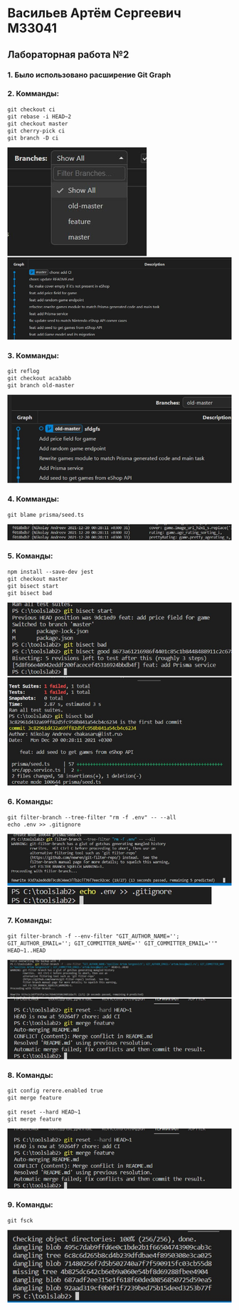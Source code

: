 # Васильев Артём Сергеевич М33041
## Лабораторная работа №2

### 1. Было использовано расширение Git Graph
### 2. Комманды:
    git checkout ci
    git rebase -i HEAD~2
    git checkout master
    git cherry-pick ci
    git branch -D ci
![](docs\t1.jpg)
![](docs\t2.jpg)
### 3. Комманды:
    git reflog
    git checkout aca3abb
    git branch old-master
![](docs\t3.jpg)
### 4. Комманды:
    git blame prisma/seed.ts
![](docs\t4.jpg)
### 5. Команды:
    npm install --save-dev jest
    git checkout master
    git bisect start
    git bisect bad
![](docs\t5.jpg)
![](docs\t6.jpg)
### 6. Команды:
    git filter-branch --tree-filter "rm -f .env" -- --all
    echo .env >> .gitignore
![](docs\t7.jpg)
![](docs\t8.jpg)
### 7. Команды:
    git filter-branch -f --env-filter "GIT_AUTHOR_NAME=''; GIT_AUTHOR_EMAIL=''; GIT_COMMITTER_NAME='' GIT_COMMITTER_EMAIL=''" HEAD~1..HEAD
![](docs\t9.jpg)
![](docs\t10.jpg)
### 8. Команды:
    git config rerere.enabled true
    git merge feature

    git reset --hard HEAD~1
    git merge feature
![](docs\t11.jpg)
### 9. Команды:
    git fsck
![](docs\t12.jpg)